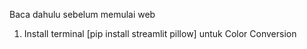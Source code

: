 Baca dahulu sebelum memulai web

1. Install terminal [pip install streamlit pillow] untuk Color Conversion
